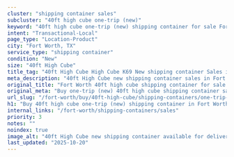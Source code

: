 ```yaml
---
cluster: "shipping container sales"
subcluster: "40ft high cube one-trip (new)"
keyword: "40ft high cube one-trip (new) shipping container for sale Fort Worth, TX"
intent: "Transactional-Local"
page_type: "Location-Product"
city: "Fort Worth, TX"
service_type: "shipping container"
condition: "New"
size: "40ft High Cube"
title_tag: "40ft High Cube High Cube K69 New shipping container Sales in Fort Worth | LC Container"
meta_description: "40ft High Cube new shipping container sales in Fort Worth. High cube containers with extra height. Fast delivery, competitive pricing. Serving shipping containers area. Quote ID: CRM. Call (214) 524-4168 for your free quote today."
original_title: "Fort Worth 40ft high cube shipping container for sale | LC"
original_meta: "Buy one-trip (new) 40ft high cube shipping container sale with local delivery in Fort Worth, TX. LC Container — local Since 2003. Request a fast quote today."
url_slug: "/fort-worth/buy/40ft-high-cube/shipping-containers/one-trip-new"
h1: "Buy 40ft high cube one-trip (new) shipping container in Fort Worth"
internal_links: "/fort-worth/shipping-containers/sales"
priority: 3
notes: ""
noindex: true
image_alt: "40ft High Cube new shipping container available for delivery in Fort Worth"
last_updated: "2025-10-20"
---
```


<!-- TODO: Add unique city/inventory copy, images, and internal links here. -->
